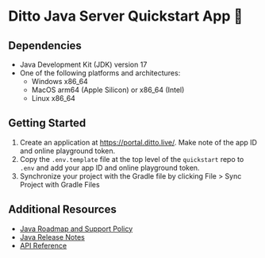 # Ditto Java Server Quickstart App 🚀

## Dependencies

- Java Development Kit (JDK) version 17
- One of the following platforms and architectures:
  - Windows x86_64
  - MacOS arm64 (Apple Silicon) or x86_64 (Intel)
  - Linux x86_64


## Getting Started

1. Create an application at <https://portal.ditto.live/>.  Make note of the app ID and online playground token.
2. Copy the `.env.template` file at the top level of the `quickstart` repo to `.env` and add your app ID and online playground token.
3. Synchronize your project with the Gradle file by clicking File > Sync Project with Gradle Files

## Additional Resources

- [Java Roadmap and Support Policy](https://docs.ditto.live/sdk/latest/install-guides/java/roadmap)
- [Java Release Notes](https://docs.ditto.live/sdk/latest/release-notes/java)
- [API Reference](https://software.ditto.live/java/ditto-java/4.11.0-preview.1/api-reference/)

